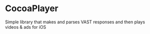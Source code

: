 # CocoaPlayer
Simple library that makes and parses VAST responses and then plays videos &amp; ads for iOS
